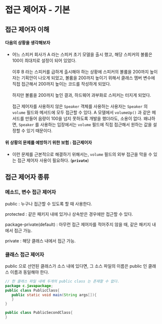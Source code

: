 # 접근 제어자 - 기본

## 접근 제어자 이해

#### 다음의 상황을 생각해보자

* 어느 스피커 회사가 A 라는 스피커 초기 모델을 출시 했고, 해당 스피커의 볼륨은 100이 최대치로 설정이 되어 있었다.\
  \
  이후 B 라는 스피커를 급하게 출시해야 하는 상황에 스피커의 볼륨을 200까지 높이자는 기획안이 나오게 되었고, 볼륨을 200까지 높이기 위해서 클래스 멤버 변수에 직접 접근해서 200까지 높이는 코드를 작성하게 되었다. \
  \
  하지만 볼륨을 200까지 높인 결과, 하드웨어 과부화로 스피커는 터지게 되었다. \
  \
  접근 제어자를 사용하지 않은 `Speaker` 객체를 사용하는 사용자는 `Speaker` 의 `volume` 필드와 메서드에 모두 접근할 수 있다. A 모델에서 `volumeUp()` 과 같은 메서드를 만들어 음량이 100을 넘지 못하도록 개발을 했더라도, 소용이 없다. 왜냐하면, `Speaker` 를 사용하는 입장에서는 `volume` 필드에 직접 접근해서 원하는 값을 설정할 수 있기 때문이다.

#### 위 상황의 문제를 예방하기 위한 보험 : 접근제어자

* 이런 문제를 근본적으로 해결하기 위해서는, `volume` 필드의 외부 접근을 막을 수 있는 접근 제어자 사용이 필요하다. (**`private`**)

## 접근 제어자 종류

### 메소드, 변수 접근 제어자

public : 누구나 접근할 수 있도록 할 때 사용한다.

protected : 같은 패키지 내에 있거나 상속받은 경우에만 접근할 수 있다.

package-private(default) : 아무런 접근 제어자를 적어주지 않을 때, 같은 패키지 내에서 접근 가능.&#x20;

private : 해당 클래스 내에서 접근 가능.

### 클래스 접근 제어자

public 으로 선언된 클래스가 소스 내에 있다면, 그 소스 파일의 이름은 public 인 클래스 이름과 동일해야 한다.

```java
// 한 클래스 파일 내에 두개의 public class 는 존재할 수 없다.
package c.javapackage;
public class PublicClass{
   public static void main(String args[]){
   }
}

public class PublicSecondClass{
}
```

